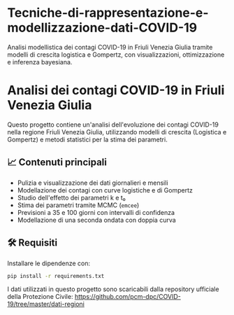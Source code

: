 # Tecniche-di-rappresentazione-e-modellizzazione-dati-COVID-19
Analisi modellistica dei contagi COVID-19 in Friuli Venezia Giulia tramite modelli di crescita logistica e Gompertz, con visualizzazioni, ottimizzazione e inferenza bayesiana.
# Analisi dei contagi COVID-19 in Friuli Venezia Giulia

Questo progetto contiene un'analisi dell'evoluzione dei contagi COVID-19 nella regione Friuli Venezia Giulia, utilizzando modelli di crescita (Logistica e Gompertz) e metodi statistici per la stima dei parametri.

## 📈 Contenuti principali

- Pulizia e visualizzazione dei dati giornalieri e mensili
- Modellazione dei contagi con curve logistiche e di Gompertz
- Studio dell'effetto dei parametri k e t₀
- Stima dei parametri tramite MCMC (`emcee`)
- Previsioni a 35 e 100 giorni con intervalli di confidenza
- Modellazione di una seconda ondata con doppia curva

## 🛠 Requisiti

Installare le dipendenze con:
```bash
pip install -r requirements.txt
```

I dati utilizzati in questo progetto sono scaricabili dalla repository ufficiale della Protezione Civile:
https://github.com/pcm-dpc/COVID-19/tree/master/dati-regioni

